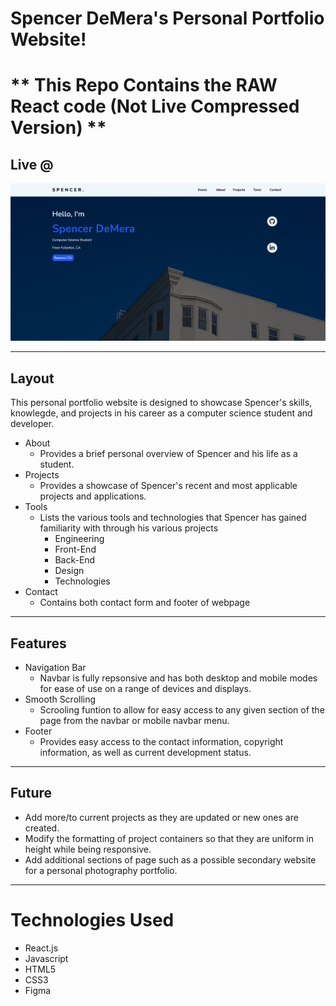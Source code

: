 # Spencer DeMera's Personal Portfolio Website!
# ** This Repo Contains the RAW React code (Not Live Compressed Version) **

## Live @ 

<img src="src/assets/images/PortfolioSite.png">

- - - -

## Layout

This personal portfolio website is designed to showcase Spencer's skills, knowlegde, and projects in his career as a computer science student and developer. 

* About
    * Provides a brief personal overview of Spencer and his life as a student.
* Projects
    * Provides a showcase of Spencer's recent and most applicable projects and applications.
* Tools
    * Lists the various tools and technologies that Spencer has gained familiarity with through his various projects
        * Engineering
        * Front-End
        * Back-End
        * Design
        * Technologies
* Contact
    * Contains both contact form and footer of webpage

- - - -

## Features

* Navigation Bar
    * Navbar is fully repsonsive and has both desktop and mobile modes for ease of use on a range of devices and displays.
* Smooth Scrolling
    * Scrooling funtion to allow for easy access to any given section of the page from the navbar or mobile navbar menu.
* Footer
    * Provides easy access to the contact information, copyright information, as well as current development status.

- - - -

## Future

* Add more/to current projects as they are updated or new ones are created.
* Modify the formatting of project containers so that they are uniform in height while being responsive.
* Add additional sections of page such as a possible secondary website for a personal photography portfolio.

- - - -

# Technologies Used

* React.js
* Javascript
* HTML5
* CSS3
* Figma 
